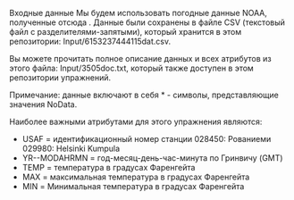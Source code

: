Входные данные
Мы будем использовать погодные данные NOAA, полученные отсюда . Данные были сохранены в файле CSV (текстовый файл с разделителями-запятыми), который хранится в этом репозитории: Input/6153237444115dat.csv.

Вы можете прочитать полное описание данных и всех атрибутов из этого файла: Input/3505doc.txt, который также доступен в этом репозитории упражнений.

Примечание: данные включают в себя * - символы, представляющие значения NoData.

Наиболее важными атрибутами для этого упражнения являются:

- USAF = идентификационный номер станции
    028450: Рованиеми
    029980: Helsinki Kumpula
- YR--MODAHRMN = год-месяц-день-час-минута по Гринвичу (GMT)
- TEMP = температура в градусах Фаренгейта
- MAX = максимальная температура в градусах Фаренгейта
- MIN = Минимальная температура в градусах Фаренгейта



